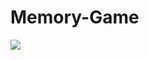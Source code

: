# Memory-Game
<img src="https://user-images.githubusercontent.com/30766392/80907476-29113c80-8d35-11ea-97e6-e9e0602d0502.gif"/>
